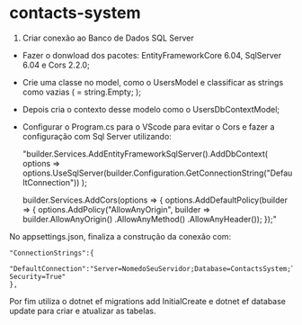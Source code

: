 # contacts-system

1) Criar conexão ao Banco de Dados SQL Server

  - Fazer o donwload dos pacotes: EntityFrameworkCore 6.04, SqlServer 6.04 e Cors 2.2.0;
  - Crie uma classe no model, como o UsersModel e classificar as strings como vazias ( = string.Empty; );
  - Depois cria o contexto desse modelo como o UsersDbContextModel;
  
  - Configurar o Program.cs para o VScode para evitar o Cors e fazer a configuração com Sql Server utilizando: 
  
    "builder.Services.AddEntityFrameworkSqlServer().AddDbContext<UsersDbContextModel>(
        options => options.UseSqlServer(builder.Configuration.GetConnectionString("DefaultConnection"))
    );

    builder.Services.AddCors(options => 
    {
        options.AddDefaultPolicy(builder => 
        {
            options.AddPolicy("AllowAnyOrigin", builder =>
                builder.AllowAnyOrigin()
                       .AllowAnyMethod()
                       .AllowAnyHeader());
        });"
  
  No appsettings.json, finaliza a construção da conexão com:
  
    "ConnectionStrings":{
      "DefaultConnection":"Server=NomedoSeuServidor;Database=ContactsSystem;Trusted_Connection=True;Integrated Security=True"
    },
  
  Por fim utiliza o dotnet ef migrations add InitialCreate e dotnet ef database update para criar e atualizar as tabelas.
    
    

